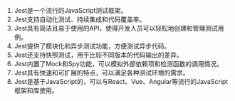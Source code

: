 

1. Jest是一个流行的JavaScript测试框架。
2. Jest支持自动化测试、持续集成和代码覆盖率。
3. Jest具有简洁且易于使用的API，使得开发人员可以轻松地创建和管理测试用例。
4. Jest提供了模块化和异步测试功能，方便测试异步代码。
5. Jest还支持快照测试，用于比较不同版本的代码输出的差异。
6. Jest内置了Mock和Spy功能，可以模拟外部依赖项和检测函数的调用情况。
7. Jest具有快速和可扩展的特点，可以满足各种测试环境的需求。
8. Jest是基于JavaScript的，可以与React、Vue、Angular等流行的JavaScript框架和库使用。